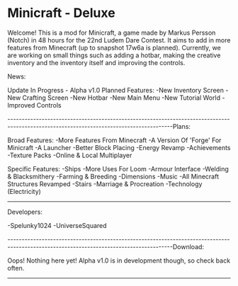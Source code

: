 # Minicraft - Deluxe

Welcome! This is a mod for Minicraft, a game made by Markus Persson (Notch) in 48 hours for the 22nd Ludem Dare Contest. It aims to add in more features from Minecraft (up to snapshot 17w6a is planned). Currently, we are working on small things such as adding a hotbar, making the creative inventory and the inventory itself and improving the controls. 

News:

Update In Progress - Alpha v1.0
Planned Features:
-New Inventory Screen
-New Crafting Screen
-New Hotbar
-New Main Menu
-New Tutorial World
-Improved Controls

----------------------------------------------------------------------------------------------------------------------------------------Plans:

Broad Features:
-More Features From Minecraft
-A Version Of 'Forge' For Minicraft
-A Launcher
-Better Block Placing
-Energy Revamp
-Achievements
-Texture Packs
-Online & Local Multiplayer

Specific Features:
-Ships
-More Uses For Loom
-Armour Interface
-Welding & Blacksmithery
-Farming & Breeding
-Dimensions
-Music
-All Minecraft Structures Revamped
-Stairs
-Marriage & Procreation
-Technology (Electricity)

----------------------------------------------------------------------------------------------------------------------------------------
Developers:

-Spelunky1024
-UniverseSquared

----------------------------------------------------------------------------------------------------------------------------------------Download:

Oops! Nothing here yet!
Alpha v1.0 is in development though, so check back often.

----------------------------------------------------------------------------------------------------------------------------------------
